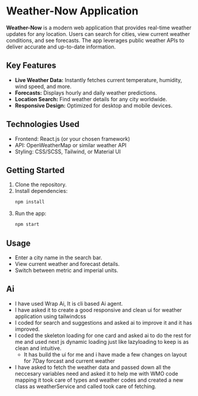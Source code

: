# Weather-Now Application

**Weather-Now** is a modern web application that provides real-time weather updates for any location. Users can search for cities, view current weather conditions, and see forecasts. The app leverages public weather APIs to deliver accurate and up-to-date information.

## Key Features

- **Live Weather Data:** Instantly fetches current temperature, humidity, wind speed, and more.
- **Forecasts:** Displays hourly and daily weather predictions.
- **Location Search:** Find weather details for any city worldwide.
- **Responsive Design:** Optimized for desktop and mobile devices.

## Technologies Used

- Frontend: React.js (or your chosen framework)
- API: OpenWeatherMap or similar weather API
- Styling: CSS/SCSS, Tailwind, or Material UI

## Getting Started

1. Clone the repository.
2. Install dependencies:
   ```bash
   npm install
   ```
3. Run the app:
   ```bash
   npm start
   ```

## Usage

- Enter a city name in the search bar.
- View current weather and forecast details.
- Switch between metric and imperial units.

## Ai

- I have used Wrap Ai, It is cli based Ai agent.
- I have asked it to create a good responsive and clean ui for weather application using tailwindcss
- I coded for search and suggestions and asked ai to improve it and it has improved.
- I coded the skeleton loading for one card and asked ai to do the rest for me and used next js dynamic loading just like lazyloading to keep is as clean and intuitive.
  - It has build the ui for me and i have made a few changes on layout for 7Day forcast and current weather
- I have asked to fetch the weather data and passed down all the neccesary variables need and asked it to help me with WMO code mapping it took care of types and weather codes and created a new class as weatherService and called took care of fetching.

